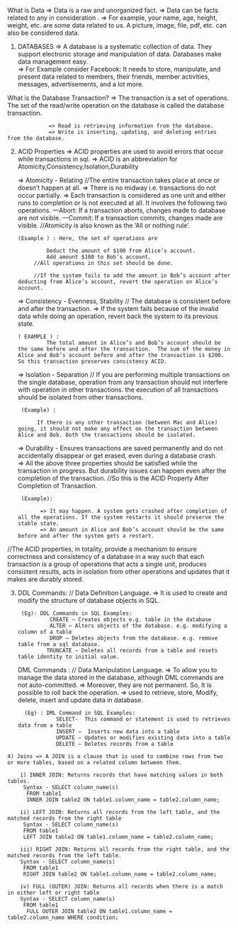 What is Data => Data is a raw and unorganized fact.
             => Data can be facts related to any  in consideration . 
             => For example, your name, age, height, weight, etc. are some data related to us. A picture, image, file, pdf, etc. can also be considered data.

1) DATABASES =>  A database is a systematic collection of data. They support electronic storage and manipulation of data. Databases make data management easy.        
             => For Example consider Facebook: It needs to store, manipulate, and present data related to members, their friends, member activities, messages, advertisements, and a lot more.

 What is the Database Transaction?
             => The transaction is a set of operations. The set of the read/write operation on the database is called the database transaction.

                 => Read is retrieving information from the database.
                 => Write is inserting, updating, and deleting entries from the database.

2) ACID Properties  => ACID properties are used to avoid errors that occur while transactions in sql.
                    => ACID is an abbreviation for Atomicity,Consistency,Isolation,Durability

    =>  Atomicity - Relating //The entire transaction  takes place at once or doesn’t happen at all.
                     =>  There is no midway i.e. transactions do not occur partially.
                     =>  Each transaction is considered as one unit and either runs to completion or is not executed at all.
                It involves the following two operations. 
                —Abort: If a transaction aborts, changes made to database are not visible. 
                —Commit: If a transaction commits, changes made are visible. 
                   //Atomicity is also known as the ‘All or nothing rule’.

       (Example ) : Here, the set of operations are

                Deduct the amount of $100 from Alice’s account.
                Add amount $100 to Bob’s account.
            //All operations in this set should be done.

            //If the system fails to add the amount in Bob’s account after deducting from Alice’s account, revert the operation on Alice’s account.      

    => Consistency - Evenness, Stability // The database is consistent before and after the transaction.
               => If the system fails because of the invalid data while doing an operation, revert back the system to its previous state.
        
       ( EXAMPLE ) :
                The total amount in Alice’s and Bob’s account should be the same before and after the transaction.  The sum of the money in Alice and Bob’s account before and after the transaction is $200. So this transaction preserves consistency ACID.

    => Isolation - Separation // If you are performing multiple transactions on the single database, operation from any transaction should not interfere with operation in other transactions. the execution of all transactions should be isolated from other transactions.

        (Example) :

             If there is any other transaction (between Mac and Alice) going, it should not make any effect on the transaction between Alice and Bob. Both the transactions should be isolated.

     => Durability - Ensures transactions are saved permanently and do not accidentally disappear or get erased, even during a database crash.    
                => All the above three properties should be satisfied while the transaction in progress. But durability issues can happen even after the completion of the transaction.
           //So this is the ACID Property After Completion of Transaction. 
            
        (Example):

              => It may happen. A system gets crashed after completion of all the operations. If the system restarts it should preserve the stable state. 
              => An amount in Alice and Bob’s account should be the same before and after the system gets a restart.

  //The ACID properties, in totality, provide a mechanism to ensure correctness and consistency of a database in a way such that each transaction is a group of operations that acts a single unit, produces consistent results, acts in isolation from other operations and updates that it makes are durably stored. 

  3) DDL Commands: // Data Definition Language.
               =>  It is used to create and modify the structure of database objects in SQL.  

          (Eg): DDL Commands in SQL Examples:
                   CREATE – Creates objects e.g. table in the database
                   ALTER – Alters objects of the database. e.g. modifying a column of a table
                   DROP – Deletes objects from the database. e.g. remove table from a sql database.
                  TRUNCATE – Deletes all records from a table and resets table identity to initial value.
     
     DML Commands : // Data Manipulation Language.
                =>   To allow you to manage the data stored in the database, although DML commands are not auto-committed.
                =>   Moreover, they are not permanent. So, It is possible to roll back the operation. 
                =>   used to retrieve, store, Modify, delete, insert and update data in database. 

           (Eg) : DML Command in SQL Examples:
                     SELECT-  This command or statement is used to retrieves data from a table
                     INSERT –  Inserts new data into a table
                     UPDATE – Updates or modifies existing data into a table
                     DELETE – Deletes records from a table


    4) Joins => A JOIN is a clause that is used to combine rows from two or more tables, based on a related column between them.

        i) INNER JOIN: Returns records that have matching values in both tables.
         Syntax - SELECT column_name(s)
          FROM table1 
          INNER JOIN table2 ON table1.column_name = table2.column_name;

        ii) LEFT JOIN: Returns all records from the left table, and the matched records from the right table
         Syntax - SELECT column_name(s) 
         FROM table1 
         LEFT JOIN table2 ON table1.column_name = table2.column_name;

        iii) RIGHT JOIN: Returns all records from the right table, and the matched records from the left table. 
        Syntax - SELECT column_name(s)
         FROM table1 
         RIGHT JOIN table2 ON table1.column_name = table2.column_name;

        iv) FULL (OUTER) JOIN: Returns all records when there is a match in either left or right table 
        Syntax - SELECT column_name(s)
         FROM table1
          FULL OUTER JOIN table2 ON table1.column_name = table2.column_name WHERE condition;                

